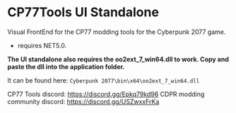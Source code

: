 # CP77Tools UI Standalone
Visual FrontEnd for the CP77 modding tools for the Cyberpunk 2077 game.

- requires NET5.0.

**The UI standalone also requires the oo2ext_7_win64.dll to work.
Copy and paste the dll into the application folder.**

It can be found here:
`Cyberpunk 2077\bin\x64\oo2ext_7_win64.dll`

CP77 Tools discord: https://discord.gg/Epkq79kd96
CDPR modding community discord: https://discord.gg/USZwxxFrKa
